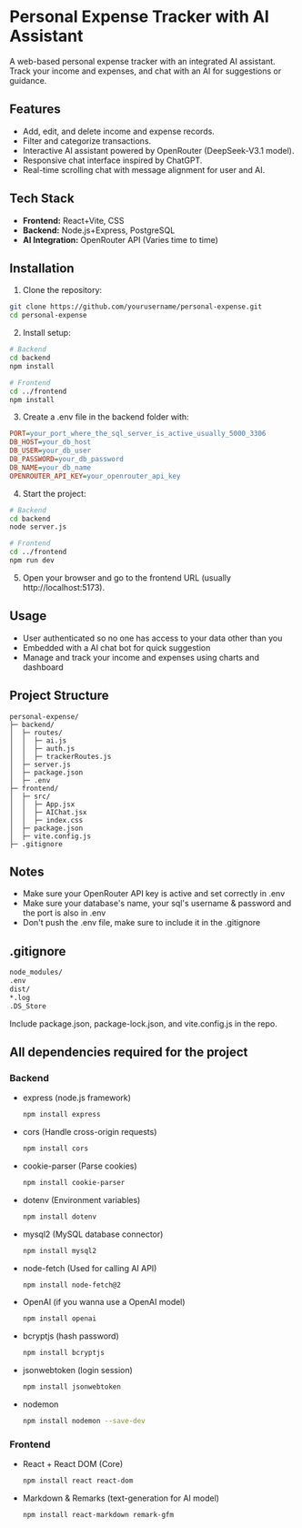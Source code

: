 # Personal Expense Tracker with AI Assistant

A web-based personal expense tracker with an integrated AI assistant. Track your income and expenses, and chat with an AI for suggestions or guidance.

## Features

- Add, edit, and delete income and expense records.
- Filter and categorize transactions.
- Interactive AI assistant powered by OpenRouter (DeepSeek-V3.1 model).
- Responsive chat interface inspired by ChatGPT.
- Real-time scrolling chat with message alignment for user and AI.

## Tech Stack

- **Frontend:** React+Vite, CSS  
- **Backend:** Node.js+Express, PostgreSQL  
- **AI Integration:** OpenRouter API (Varies time to time)  

## Installation

1. Clone the repository:

```bash
git clone https://github.com/yourusername/personal-expense.git
cd personal-expense
```
2. Install setup:

```bash
# Backend
cd backend
npm install

# Frontend
cd ../frontend
npm install
```
3. Create a .env file in the backend folder with:
```ini
PORT=your_port_where_the_sql_server_is_active_usually_5000_3306
DB_HOST=your_db_host
DB_USER=your_db_user
DB_PASSWORD=your_db_password
DB_NAME=your_db_name
OPENROUTER_API_KEY=your_openrouter_api_key
```
4. Start the project:
```bash
# Backend
cd backend
node server.js

# Frontend
cd ../frontend
npm run dev
```
5. Open your browser and go to the frontend URL (usually http://localhost:5173).

## Usage
- User authenticated so no one has access to your data other than you
- Embedded with a AI chat bot for quick suggestion
- Manage and track your income and expenses using charts and dashboard
## Project Structure
```pgsql
personal-expense/
├─ backend/
│  ├─ routes/
│  │  ├─ ai.js
│  │  ├─ auth.js
│  │  ├─ trackerRoutes.js
│  ├─ server.js
│  ├─ package.json
│  ├─ .env
├─ frontend/
│  ├─ src/
│  │  ├─ App.jsx
│  │  ├─ AIChat.jsx
│  │  ├─ index.css
│  ├─ package.json
│  ├─ vite.config.js
├─ .gitignore
```
## Notes
- Make sure your OpenRouter API key is active and set correctly in .env
- Make sure your database's name, your sql's username & password and the port is also in .env
-  Don't push the .env file, make sure to include it in the .gitignore
## .gitignore
```bash
node_modules/
.env
dist/
*.log
.DS_Store
```
Include package.json, package-lock.json, and vite.config.js in the repo.
## All dependencies required for the project
### Backend
- express (node.js framework)
  ```bash
  npm install express
  ```
- cors (Handle cross-origin requests)
  ```bash
  npm install cors
  ```
- cookie-parser (Parse cookies)
  ```bash
  npm install cookie-parser
  ```
- dotenv (Environment variables)
  ```bash
  npm install dotenv
  ```
- mysql2 (MySQL database connector)
  ```bash
  npm install mysql2
  ```
- node-fetch (Used for calling AI API)
  ```bash
  npm install node-fetch@2
  ```
- OpenAI (if you wanna use a OpenAI model)
  ```bash
  npm install openai
  ```
- bcryptjs (hash password)
  ```bash
  npm install bcryptjs
  ```
- jsonwebtoken (login session)
  ```bash
  npm install jsonwebtoken
  ```
- nodemon
  ```bash
  npm install nodemon --save-dev
  ```
### Frontend
- React + React DOM (Core)
  ```bash
  npm install react react-dom
  ```
- Markdown & Remarks (text-generation for AI model)
  ```bash
  npm install react-markdown remark-gfm
  ```
